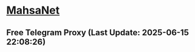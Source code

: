 
# [MahsaNet](https://t.me/mahsa_net)
## Free Telegram Proxy (Last Update: 2025-06-15 22:08:26)

    